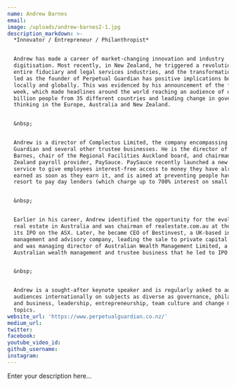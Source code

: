 ```yaml
---
name: Andrew Barnes
email:
image: /uploads/andrew-barnes2-1.jpg
description_markdown: >-
  *Innovator / Entrepreneur / Philanthropist*


  Andrew has made a career of market-changing innovation and industry
  digitisation. Most recently, in New Zealand, he triggered a revolution of the
  entire fiduciary and legal services industries, and the transformation he has
  led as the founder of Perpetual Guardian has positive implications both
  locally and globally. This was evidenced by his announcement of the four-day
  week, which made headlines around the world reaching an audience of over 4
  billion people from 35 different countries and leading change in government
  thinking in the Europe, Australia and New Zealand.


  &nbsp;


  Andrew is a director of Complectus Limited, the company encompassing Perpetual
  Guardian and several other trustee businesses. He is the director of Coulthard
  Barnes, chair of the Regional Facilities Auckland board, and chairman of New
  Zealand payroll provider, PaySauce. PaySauce recently launched a new draw-down
  service to give employees interest-free access to money they have already
  earned as soon as they earn it, and is aimed at preventing people having to
  resort to pay day lenders (which charge up to 700% interest on small loans).


  &nbsp;


  Earlier in his career, Andrew identified the opportunity for the evolution of
  real estate in Australia and was chairman of realestate.com.au at the time of
  its IPO on the ASX. Later, he became CEO of Bestinvest, a UK-based investment
  management and advisory company, leading the sale to private capital in 2007,
  and was managing director of Australian Wealth Management Limited, a major
  Australian wealth management and trustee business that he led to IPO in 2005.


  &nbsp;


  Andrew is a sought-after keynote speaker and is regularly asked to address
  audiences internationally on subjects as diverse as governance, philanthropy
  and business, leadership, entrepreneurship, team culture and change management
  topics.
website_url: 'https://www.perpetualguardian.co.nz/'
medium_url:
twitter:
facebook:
youtube_video_id:
github_username:
instagram:
---
```


Enter your description here...
